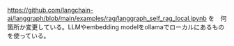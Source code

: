 https://github.com/langchain-ai/langgraph/blob/main/examples/rag/langgraph_self_rag_local.ipynb
を　何箇所か変更している。LLMやembedding modelをollamaでローカルにあるものを使っている。
